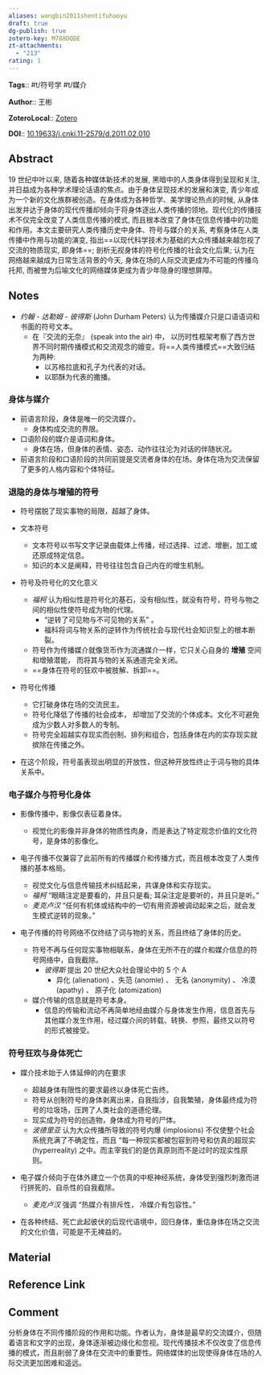 ```yaml
---
aliases: wangbin2011shentifuhaoyu
draft: true
dg-publish: true
zotero-key: M788DQDE
zt-attachments:
  - "213"
rating: 1
---
```


**Tags**:: #t/符号学 #t/媒介 

**Author**:: 王彬 

**ZoteroLocal**:: [Zotero](zotero://select/library/items/M788DQDE)

**DOI**:: [10.19633/j.cnki.11-2579/d.2011.02.010](https://kns.cnki.net/kcms/detail/detail.aspx?filename=ZGQL201102011&dbcode=CJFD&dbname=CJFD2011&v=Yl0xmubIAfStpQbygSP1ZAjjeufGxrEP9mSLC8NE5jneLDOE7GzdEM9EE0hkLBZz)

## Abstract

19 世纪中叶以来, 随着各种媒体新技术的发展, 黑暗中的人类身体得到呈现和关注, 并日益成为各种学术理论话语的焦点。由于身体呈现技术的发展和演变, 青少年成为一个新的文化族群被创造。在身体成为各种哲学、美学理论热点的时候, 从身体出发并达于身体的现代传播却倾向于将身体逐出人类传播的领地。现代化的传播技术不仅完全改变了人类信息传播的模式, 而且根本改变了身体在信息传播中的功能和作用。本文主要研究人类传播历史中身体、符号与媒介的关系, 考察身体在人类传播中作用与功能的演变, 指出==以现代科学技术为基础的大众传播越来越忽视了交流的物质现实, 即身体==; 剖析无视身体的符号化传播的社会文化后果; 认为在网络越来越成为日常生活背景的今天, 身体在场的人际交流更成为不可能的传播乌托邦, 而被誉为后喻文化的网络媒体更成为青少年隐身的理想屏障。

## Notes

- *约翰 - 达勒姆 - 彼得斯* (John Durham Peters) 认为传播媒介只是口语语词和书面的符号文本。
	- 在『交流的无奈』 (speak into the air) 中， 以历时性框架考察了西方世界不同时期传播模式和交流观念的嬗变。将==人类传播模式==大致归结为两种: 
		- 以苏格拉底和孔子为代表的对话。
		- 以耶酥为代表的撒播。

### 身体与媒介

- 前语言阶段，身体是唯一的交流媒介。
	- 身体构成交流的界限。
- 口语阶段的媒介是语词和身体。
	- 身体在场，但身体的表情、姿态、动作往往沦为对话的伴随状况。
- 前语言阶段和口语阶段的共同前提是交流者身体的在场。身体在场为交流保留了更多的人格内容和个体特征。

### 退隐的身体与增殖的符号

- 符号摆脱了现实事物的局限，超越了身体。
- 文本符号
	- 文本符号以书写文字记录由载体上传播，经过选择、过滤、增删，加工或还原成特定信息。
	- 知识的本义是阐释，符号往往包含自己内在的增生机制。
- 符号及符号化的文化意义
	- *福柯* 认为相似性是符号化的基石，没有相似性，就没有符号，符号与物之间的相似性使符号成为物的代理。
		- “逆转了可见物与不可见物的关系” 。
		- 福科将词与物关系的逆转作为传统社会与现代社会知识型上的根本断裂。
	- 符号作为传播媒介就像货币作为流通媒介一样，它只关心自身的 **增殖** 空间和增殖潜能， 而将其与物的关系通道完全关闭。
	- ==身体在符号的狂欢中被肢解、拆卸==。
- 符号化传播
	- 它打破身体在场的交流民主。
	- 符号化降低了传播的社会成本， 却增加了交流的个体成本。文化不可避免成为少数人对多数人的专制。
	- 符号完全超越实存现实而创制、排列和组合，包括身体在内的实存现实就摈除在传播之外。

- 在这个阶段，符号虽表现出明显的开放性，但这种开放性终止于词与物的具体关系中。

### 电子媒介与符号化身体

- 影像传播中，影像仅表征着身体。
	- 视觉化的影像并非身体的物质性肉身，而是表达了特定观念价值的文化符号，是身体的影像化。
- 电子传播不仅兼容了此前所有的传播媒介和传播方式，而且根本改变了人类传播的基本格局。
	- 视觉文化与信息传输技术纠结起来，共谋身体和实存现实。
	- *福柯* “眼睛注定是要看的，并且只是看; 耳朵注定是要听的，并且只是听。”
	- *麦克卢汉* “任何有机体或结构中的一切有用资源被调动起来之后，就会发生模式逆转的现象。”

- 电子传播的符号网络不仅终结了词与物的关系，而且终结了身体的历史。
	- 符号不再与任何现实事物相联系，身体在无所不在的媒介和媒介信息的符号网络中，自我截除。
		- *彼得斯* 提出 20 世纪大众社会理论中的 5 个 A
			- 异化 (alienation) 、失范 (anomie) 、 无名 (anonymity) 、 冷漠 (apathy) 、 原子化 (atomization) 
	- 媒介传输的信息就是符号本身。
		- 信息的传输和流动不再简单地经由媒介与身体发生作用，信息首先与其他媒介发生作用，经过媒介间的转载、转换、参照，最终又以符号的形式被接受。

### 符号狂欢与身体死亡

- 媒介技术始于人体延伸的内在要求
	- 超越身体有限性的要求最终以身体死亡告终。
	- 符号从创制符号的身体剥离出来，自我指涉，自我繁殖，身体最终成为符号的垃圾场，压跨了人类社会的道德伦理。
	- 现实成为符号的创造物，身体成为符号的尸体。
	- *波德里亚* 认为大众传播所导致的符号内爆 (implosions) 不仅使整个社会系统充满了不确定性，而且 “每一种现实都被包容到符号和仿真的超现实 (hyperreality) 之中。而主宰我们的是仿真原则而不是过时的现实性原则。
- 电子媒介倾向于在体外建立一个仿真的中枢神经系统，身体受到强烈刺激而进行拼死的、自杀性的自我截除。
	- *麦克卢汉* 强调 “热媒介有排斥性， 冷媒介有包容性。”

- 在各种终结、死亡此起彼伏的后现代语境中，回归身体，重估身体在场之交流的文化价值，可能是不无裨益的。

## Material

## Reference Link

## Comment

分析身体在不同传播阶段的作用和功能。作者认为，身体是最早的交流媒介，但随着语言和文字的出现，身体逐渐被边缘化和忽视。现代传播技术不仅改变了信息传播的模式，而且削弱了身体在交流中的重要性。网络媒体的出现使得身体在场的人际交流更加困难和遥远。
